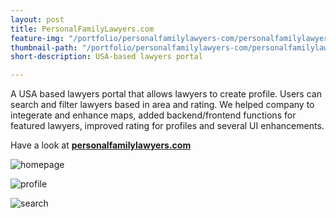 ```yaml
---
layout: post
title: PersonalFamilyLawyers.com
feature-img: "/portfolio/personalfamilylawyers-com/personalfamilylawyers-com-featured.jpg"
thumbnail-path: "/portfolio/personalfamilylawyers-com/personalfamilylawyers-com-featured.jpg"
short-description: USA-based lawyers portal

---
```

A USA based lawyers portal that allows lawyers to create profile. Users can search and filter lawyers based in area and rating. We helped company to integerate and enhance maps, added backend/frontend functions for featured lawyers, improved rating for profiles and several UI enhancements.

Have a look at **[personalfamilylawyers.com](http://personalfamilylawyers.com "personalfamilylawyers.com")**

![homepage](/portfolio/personalfamilylawyers-com/homepage.jpg)

![profile](/portfolio/personalfamilylawyers-com/profile.jpg)

![search](/portfolio/personalfamilylawyers-com/search.jpg)
